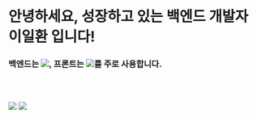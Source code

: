 


# 안녕하세요, 성장하고 있는 백엔드 개발자 이일환 입니다!
### 백엔드는 <a href="" target="_blank"><img src="https://img.shields.io/badge/Spring_Boot-6DB33F?style=flat-square&logo=SpringBoot&logoColor=white"/></a>, 프론트는 <a href="" target="_blank"><img src="https://img.shields.io/badge/React-61DAFB?style=flat-square&logo=React&logoColor=white"/></a>를 주로 사용합니다.

<br/><br/>

<a href="https://velog.io/@pppp0722" target="_blank"><img src="https://img.shields.io/badge/Blog-27c999?style=flat-square&logo=Velog&logoColor=white"/></a>   <a href="mailto:poj0722@naver.com" target="_blank"><img src="https://img.shields.io/badge/Mail-03C75A?style=flat-square&logo=Gmail&logoColor=white"/></a>
